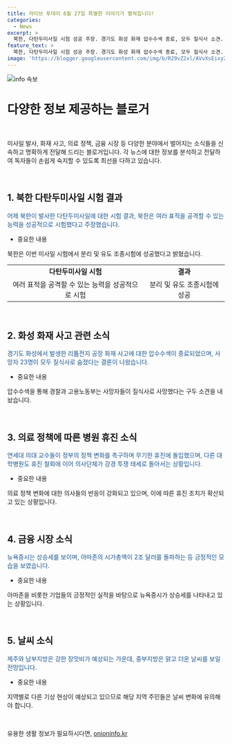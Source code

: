 ```yaml
---
title: 라이브 투데이 6월 27일 특별한 이야기가 펼쳐집니다!
categories:
  - News
excerpt: >
  북한, 다탄두미사일 시험 성공 주장. 경기도 화성 화재 압수수색 종료, 모두 질식사 소견. 세브란스병원, 무기한 휴진. 뉴욕증시 상승, 아마존 시가총액 2조 달러 돌파. 제주·남부 강한 장맛비, 중부는 더위.
feature_text: >
  북한, 다탄두미사일 시험 성공 주장. 경기도 화성 화재 압수수색 종료, 모두 질식사 소견. 세브란스병원, 무기한 휴진. 뉴욕증시 상승, 아마존 시가총액 2조 달러 돌파. 제주·남부 강한 장맛비, 중부는 더위.
image: 'https://blogger.googleusercontent.com/img/b/R29vZ2xl/AVvXsEixyZcFfHzMRdzZMjFBmAUKJYCLCGyLL1o632UiGVXcaFdKo_bkvkuCioo0uUKlGfBVcT3P84aROyZIXSBEx3Aw5nCQ3pTgDom1WDC4m8eifvWiAmWEEVb4x6G_l8C0QH225ldMjyaFvpxGEBGNO37VmDTDMHGhJPq73UglMfDca1-0aw/s1600/blogspot.png'
---
```


<p><img src="https://blogger.googleusercontent.com/img/b/R29vZ2xl/AVvXsEixyZcFfHzMRdzZMjFBmAUKJYCLCGyLL1o632UiGVXcaFdKo_bkvkuCioo0uUKlGfBVcT3P84aROyZIXSBEx3Aw5nCQ3pTgDom1WDC4m8eifvWiAmWEEVb4x6G_l8C0QH225ldMjyaFvpxGEBGNO37VmDTDMHGhJPq73UglMfDca1-0aw/s1600/blogspot.png" alt="info 속보" /></p>

<h1 data-ke-size="size26">다양한 정보 제공하는 블로거</h1>

<p data-ke-size="size16">&nbsp;</p>

<p>미사일 발사, 화재 사고, 의료 정책, 금융 시장 등 다양한 분야에서 벌어지는 소식들을 신속하고 명확하게 전달해 드리는 블로거입니다. 각 뉴스에 대한 정보를 분석하고 전달하여 독자들이 손쉽게 숙지할 수 있도록 최선을 다하고 있습니다.</p>

<p data-ke-size="size16">&nbsp;</p>

<h2 data-ke-size="size26">1. 북한 다탄두미사일 시험 결과</h2>

<p><span style="color: #1a5490;">어제 북한이 발사한 다탄두미사일에 대한 시험 결과, 북한은 여러 표적을 공격할 수 있는 능력을 성공적으로 시험했다고 주장했습니다.</span></p>

<ul>
<li>중요한 내용</li>
</ul>

<p>북한은 이번 미사일 시험에서 분리 및 유도 조종시험에 성공했다고 밝혔습니다.</p>

<table>
<tbody>
<tr>
<td style="text-align: center; height: 17px;"><b>다탄두미사일 시험</b></td>
<td style="text-align: center; height: 17px;"><b>결과</b></td>
</tr>
<tr>
<td style="text-align: center;">여러 표적을 공격할 수 있는 능력을 성공적으로 시험</td>
<td style="text-align: center;">분리 및 유도 조종시험에 성공</td>
</tr>
</tbody>
</table>

<p data-ke-size="size16">&nbsp;</p>

<h2 data-ke-size="size26">2. 화성 화재 사고 관련 소식</h2>

<p><span style="color: #1a5490;">경기도 화성에서 발생한 리튬전지 공장 화재 사고에 대한 압수수색이 종료되었으며, 사망자 23명이 모두 질식사로 숨졌다는 결론이 나왔습니다.</span></p>

<ul>
<li>중요한 내용</li>
</ul>

<p>압수수색을 통해 경찰과 고용노동부는 사망자들이 질식사로 사망했다는 구두 소견을 내놨습니다.</p>

<p data-ke-size="size16">&nbsp;</p>

<h2 data-ke-size="size26">3. 의료 정책에 따른 병원 휴진 소식</h2>

<p><span style="color: #1a5490;">연세대 의대 교수들이 정부의 정책 변화를 촉구하며 무기한 휴진에 돌입했으며, 다른 대학병원도 휴진 철회에 이어 의사단체가 강경 투쟁 태세로 돌아서는 상황입니다.</span></p>

<ul>
<li>중요한 내용</li>
</ul>

<p>의료 정책 변화에 대한 의사들의 반응이 강화되고 있으며, 이에 따른 휴진 조치가 확산되고 있는 상황입니다.</p>

<p data-ke-size="size16">&nbsp;</p>

<h2 data-ke-size="size26">4. 금융 시장 소식</h2>

<p><span style="color: #1a5490;">뉴욕증시는 상승세를 보이며, 아마존의 시가총액이 2조 달러를 돌파하는 등 긍정적인 모습을 보였습니다.</span></p>

<ul>
<li>중요한 내용</li>
</ul>

<p>아마존을 비롯한 기업들의 긍정적인 실적을 바탕으로 뉴욕증시가 상승세를 나타내고 있는 상황입니다.</p>

<p data-ke-size="size16">&nbsp;</p>

<h2 data-ke-size="size26">5. 날씨 소식</h2>

<p><span style="color: #1a5490;">제주와 남부지방은 강한 장맛비가 예상되는 가운데, 중부지방은 맑고 더운 날씨를 보일 전망입니다.</span></p>

<ul>
<li>중요한 내용</li>
</ul>

<p>지역별로 다른 기상 현상이 예상되고 있으므로 해당 지역 주민들은 날씨 변화에 유의해야 합니다.</p>

<p data-ke-size="size16">&nbsp;</p>
유용한 생활 정보가 필요하시다면, <a href="https://onioninfo.kr" rel="dofollow">onioninfo.kr</a>


